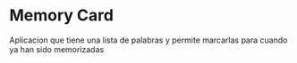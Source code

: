 # Memory Card

Aplicacion que tiene una lista de palabras y permite marcarlas para cuando ya han sido memorizadas


